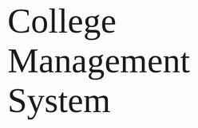 # <span style="font-family: Calibri; font-size: 2.5em; font-weight:normal;">College Management System</span>

